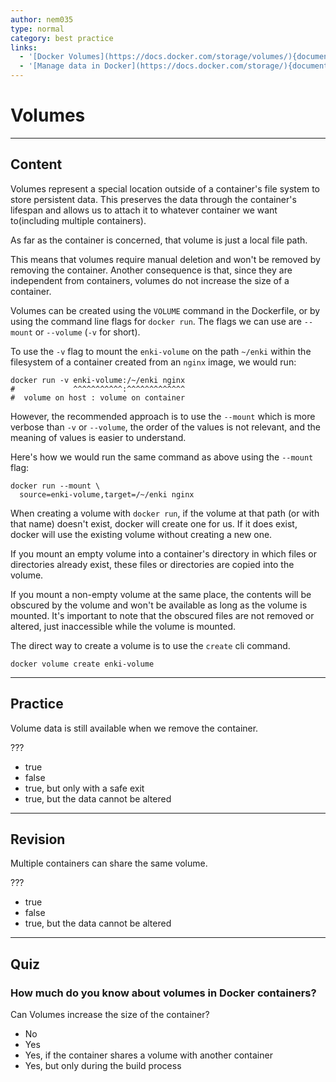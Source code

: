 ```yaml
---
author: nem035
type: normal
category: best practice
links:
  - '[Docker Volumes](https://docs.docker.com/storage/volumes/){documentation}'
  - '[Manage data in Docker](https://docs.docker.com/storage/){documentation}'
---
```


# Volumes


---

## Content

Volumes represent a special location outside of a container's file system to store persistent data. This preserves the data through the container's lifespan and allows us to attach it to whatever container we want to(including multiple containers).

As far as the container is concerned, that volume is just a local file path.

This means that volumes require manual deletion and won't be removed by removing the container. Another consequence is that, since they are independent from containers, volumes do not increase the size of a container.

Volumes can be created using the `VOLUME` command in the Dockerfile, or by using the command line flags for `docker run`. The flags we can use are `--mount` or `--volume` (`-v` for short).

To use the `-v` flag to mount the `enki-volume` on the path `~/enki` within the filesystem of a container created from an `nginx` image, we would run:

```plain-text
docker run -v enki-volume:/~/enki nginx
#             ^^^^^^^^^^^:^^^^^^^^^^^^^
#  volume on host : volume on container
```

However, the recommended approach is to use the `--mount` which is more verbose than `-v` or `--volume`, the order of the values is not relevant, and the meaning of values is easier to understand.

Here's how we would run the same command as above using the `--mount` flag:

```plain-text
docker run --mount \
  source=enki-volume,target=/~/enki nginx
```

When creating a volume with `docker run`, if the volume at that path (or with that name) doesn't exist, docker will create one for us. If it does exist, docker will use the existing volume without creating a new one.

If you mount an empty volume into a container's directory in which files or directories already exist, these files or directories are copied into the volume.

If you mount a non-empty volume at the same place, the contents will be obscured by the volume and won't be available as long as the volume is mounted. It's important to note that the obscured files are not removed or altered, just inaccessible while the volume is mounted.

The direct way to create a volume is to use the `create` cli command.

```plain-text
docker volume create enki-volume
```


---

## Practice

Volume data is still available when we remove the container.

???

- true
- false
- true, but only with a safe exit
- true, but the data cannot be altered


---

## Revision

Multiple containers can share the same volume.

???

- true
- false
- true, but the data cannot be altered


---

## Quiz

### How much do you know about volumes in Docker containers?


Can Volumes increase the size of the container?

- No
- Yes
- Yes, if the container shares a volume with another container
- Yes, but only during the build process
